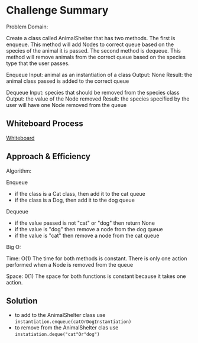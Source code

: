 # Challenge Summary

Problem Domain:

Create a class called AnimalShelter that has two methods. The first is enqueue. This method will add Nodes to correct queue based on the species of the animal it is passed. The second method is dequeue. This method will remove animals from the correct queue based on the species type that the user passes.

Enqueue
Input: animal as an instantiation of a class
Output: None
Result: the animal class passed is added to the correct queue

Dequeue
Input: species that should be removed from the species class
Output: the value of the Node removed
Result: the species specified by the user will have one Node removed from the queue

## Whiteboard Process

[Whiteboard](./code-challenge-12-whiteboard.png)

## Approach & Efficiency

Algorithm:

Enqueue

- if the class is a Cat class, then add it to the cat queue
- if the class is a Dog, then add it to the dog queue

Dequeue

- if the value passed is not "cat" or "dog" then return None
- if the value is "dog" then remove a node from the dog queue
- if the value is "cat" then remove a node from the cat queue

Big O:

Time: O(1)
The time for both methods is constant. There is only one action performed when a Node is removed from the queue

Space: 0(1)
The space for both functions is constant because it takes one action.

## Solution

- to add to the AnimalShelter class use `instantiation.enqueue(catOrDogInstantiation)`
- to remove from the AnimalShelter clas use `instatiation.deque("cat"Or"dog")`
